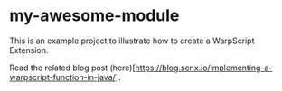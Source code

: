 # my-awesome-module

This is an example project to illustrate how to create a WarpScript Extension.

Read the related blog post (here)[https://blog.senx.io/implementing-a-warpscript-function-in-java/].

